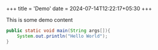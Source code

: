 +++
title = 'Demo'
date = 2024-07-14T12:22:17+05:30
+++

This is some demo content

```java
public static void main(String args[]){
	System.out.println("Hello World");
}
```
